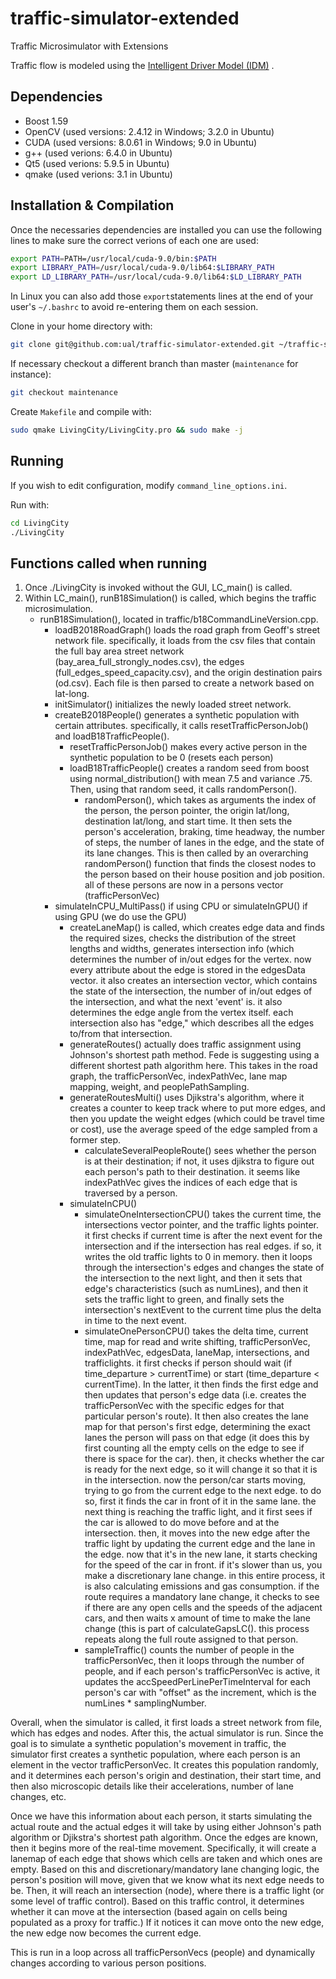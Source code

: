 # traffic-simulator-extended
Traffic Microsimulator with Extensions

Traffic flow is modeled using the
[Intelligent Driver Model (IDM)](https://en.wikipedia.org/wiki/Intelligent_driver_model)
.

## Dependencies

 - Boost 1.59
 - OpenCV (used versions: 2.4.12 in Windows; 3.2.0 in Ubuntu)
 - CUDA (used versions: 8.0.61 in Windows; 9.0 in Ubuntu)
 - g++ (used verions: 6.4.0 in Ubuntu)
 - Qt5 (used verions: 5.9.5 in Ubuntu)
 - qmake (used verions: 3.1 in Ubuntu)

## Installation & Compilation

Once the necessaries dependencies are installed you can use the following lines to make sure the
correct verions of each one are used:
```bash
export PATH=PATH=/usr/local/cuda-9.0/bin:$PATH
export LIBRARY_PATH=/usr/local/cuda-9.0/lib64:$LIBRARY_PATH 
export LD_LIBRARY_PATH=/usr/local/cuda-9.0/lib64:$LD_LIBRARY_PATH 
```

In Linux you can also add those `export`statements lines at the end of your user's `~/.bashrc` to
avoid re-entering them on each session.

Clone in your home directory with:
```bash
git clone git@github.com:ual/traffic-simulator-extended.git ~/traffic-simulator-extended && cd ~/traffic-simulator-extended
```

If necessary checkout a different branch than master (`maintenance` for instance):
```bash
git checkout maintenance
```

Create `Makefile` and compile with:
```bash
sudo qmake LivingCity/LivingCity.pro && sudo make -j
```

## Running

If you wish to edit configuration, modify `command_line_options.ini`.

Run with:
```bash
cd LivingCity
./LivingCity
```

## Functions called when running
1) Once ./LivingCity is invoked without the GUI, LC_main() is called. 
2) Within LC_main(), runB18Simulation() is called, which begins the traffic microsimulation.
	- runB18Simulation(), located in traffic/b18CommandLineVersion.cpp.
		- loadB2018RoadGraph() loads the road graph from Geoff's street network file. specifically, it loads from the csv files that contain the full bay area street network (bay_area_full_strongly_nodes.csv), the edges (full_edges_speed_capacity.csv), and the origin destination pairs (od.csv). Each file is then parsed to create a network based on lat-long.
		- initSimulator() initializes the newly loaded street network.
		- createB2018People() generates a synthetic population with certain attributes. specifically, it calls resetTrafficPersonJob() and loadB18TrafficPeople().
			- resetTrafficPersonJob() makes every active person in the synthetic population to be 0 (resets each person)
			- loadB18TrafficPeople() creates a random seed from boost using normal_distribution() with mean 7.5 and variance .75. Then, using that random seed, it calls randomPerson().
				- randomPerson(), which takes as arguments the index of the person, the person pointer, the origin lat/long, destination lat/long, and start time. It then sets the person's acceleration, braking, time headway, the number of steps, the number of lanes in the edge, and the state of its lane changes. This is then called by an overarching randomPerson() function that finds the closest nodes to the person based on their house position and job position. all of these persons are now in a persons vector (trafficPersonVec)
		- simulateInCPU_MultiPass() if using CPU or simulateInGPU() if using GPU (we do use the GPU)
			- createLaneMap() is called, which creates edge data and finds the required sizes, checks the distribution of the street lengths and widths, generates intersection info (which determines the number of in/out edges for the vertex. now every attribute about the edge is stored in the edgesData vector. it also creates an intersection vector, which contains the state of the intersection, the number of in/out edges of the intersection, and what the next 'event' is. it also determines the edge angle from the vertex itself. each intersection also has "edge," which describes all the edges to/from that intersection.
			- generateRoutes() actually does traffic assignment using Johnson's shortest path method. Fede is suggesting using a different shortest path algorithm here. This takes in the road graph, the trafficPersonVec, indexPathVec, lane map mapping, weight, and peoplePathSampling.
			- generateRoutesMulti() uses Djikstra's algorithm, where it creates a counter to keep track where to put more edges, and then you update the weight edges (which could be travel time or cost), use the average speed of the edge sampled from a former step. 
				- calculateSeveralPeopleRoute() sees whether the person is at their destination; if not, it uses djikstra to figure out each person's path to their destination. it seems like indexPathVec gives the indices of each edge that is traversed by a person.
			- simulateInCPU()
				- simulateOneIntersectionCPU() takes the current time, the intersections vector pointer, and the traffic lights pointer. it first checks if current time is after the next event for the intersection and if the intersection has real edges. if so, it writes the old traffic lights to 0 in memory. then it loops through the intersection's edges and changes the state of the intersection to the next light, and then it sets that edge's characteristics (such as numLines), and then it sets the traffic light to green, and finally sets the intersection's nextEvent to the current time plus the delta in time to the next event.
				- simulateOnePersonCPU() takes the delta time, current time, map for read and write shifting, trafficPersonVec, indexPathVec, edgesData, laneMap, intersections, and trafficlights. it first checks if person should wait (if time_departure > currentTime) or start (time_departure < currentTime). In the latter, it then finds the first edge and then updates that person's edge data (i.e. creates the trafficPersonVec with the specific edges for that particular person's route). It then also creates the lane map for that person's first edge, determining the exact lanes the person will pass on that edge (it does this by first counting all the empty cells on the edge to see if there is space for the car). then, it checks whether the car is ready for the next edge, so it will change it so that it is in the intersection. now the person/car starts moving, trying to go from the current edge to the next edge. to do so, first it finds the car in front of it in the same lane. the next thing is reaching the traffic light, and it first sees if the car is allowed to do move before and at the intersection. then, it moves into the new edge after the traffic light by updating the current edge and the lane in the edge. now that it's in the new lane, it starts checking for the speed of the car in front. if it's slower than us, you make a discretionary lane change. in this entire process, it is also calculating emissions and gas consumption. if the route requires a mandatory lane change, it checks to see if there are any open cells and the speeds of the adjacent cars, and then waits x amount of time to make the lane change (this is part of calculateGapsLC(). this process repeats along the full route assigned to that person.
				- sampleTraffic() counts the number of people in the trafficPersonVec, then it loops through the number of people, and if each person's trafficPersonVec is active, it updates the accSpeedPerLinePerTimeInterval for each person's car with "offset" as the increment, which is the numLines * samplingNumber.

Overall, when the simulator is called, it first loads a street network from file, which has edges and nodes. After this, the actual simulator is run. Since the goal is to simulate a synthetic population's movement in traffic, the simulator first creates a synthetic population, where each person is an element in the vector trafficPersonVec. It creates this population randomly, and it determines each person's origin and destination, their start time, and then also microscopic details like their accelerations, number of lane changes, etc.

Once we have this information about each person, it starts simulating the actual route and the actual edges it will take by using either Johnson's path algorithm or Djikstra's shortest path algorithm. Once the edges are known, then it begins more of the real-time movement. Specifically, it will create a lanemap of each edge that shows which cells are taken and which ones are empty. Based on this and discretionary/mandatory lane changing logic, the person's position will move, given that we know what its next edge needs to be. Then, it will reach an intersection (node), where there is a traffic light (or some level of traffic control). Based on this traffic control, it determines whether it can move at the intersection (based again on cells being populated as a proxy for traffic.) If it notices it can move onto the new edge, the new edge now becomes the current edge. 

This is run in a loop across all trafficPersonVecs (people) and dynamically changes according to various person positions.
